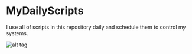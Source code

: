 # MyDailyScripts
I use all of scripts in this repository daily and schedule them to control my systems.

![alt tag](https://emreovunc.com/images/mydaily_scripts.png)
